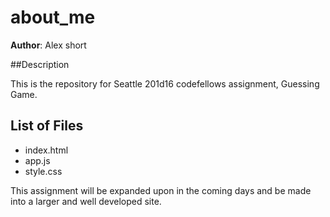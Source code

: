# about_me

**Author**: Alex short

##Description

This is the repository for Seattle 201d16 codefellows assignment, Guessing Game.


## List of Files

  - index.html
  - app.js
  - style.css

This assignment will be expanded upon in the coming days and be made into a larger and well developed site.
